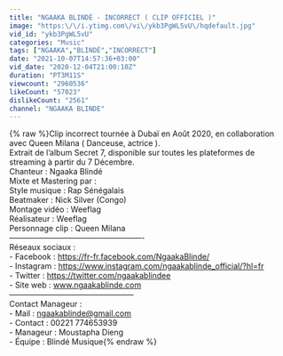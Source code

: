 ```yaml
---
title: "NGAAKA BLINDÉ - INCORRECT ( CLIP OFFICIEL )"
image: "https:\/\/i.ytimg.com\/vi\/ykb3PgWL5vU\/hqdefault.jpg"
vid_id: "ykb3PgWL5vU"
categories: "Music"
tags: ["NGAAKA","BLINDÉ","INCORRECT"]
date: "2021-10-07T14:57:36+03:00"
vid_date: "2020-12-04T21:00:10Z"
duration: "PT3M11S"
viewcount: "2960536"
likeCount: "57023"
dislikeCount: "2561"
channel: "NGAAKA BLINDE"
---
```

{% raw %}Clip incorrect tournée à Dubaï en Août 2020, en collaboration avec Queen Milana ( Danceuse, actrice ).<br />Extrait de l’album Secret 7, disponible sur toutes les plateformes de streaming à partir du 7 Décembre. <br />Chanteur : Ngaaka Blindé <br />Mixte et Mastering par : <br />Style musique : Rap Sénégalais <br />Beatmaker : Nick Silver (Congo)<br />Montage vidéo : Weeflag<br />Réalisateur : Weeflag<br />Personnage clip : Queen Milana<br />—————————————————-<br />Réseaux sociaux :<br />- Facebook : <a rel="nofollow" target="blank" href="https://fr-fr.facebook.com/NgaakaBlinde/">https://fr-fr.facebook.com/NgaakaBlinde/</a><br />- Instagram : <a rel="nofollow" target="blank" href="https://www.instagram.com/ngaakablinde_official/?hl=fr">https://www.instagram.com/ngaakablinde_official/?hl=fr</a><br />- Twitter : <a rel="nofollow" target="blank" href="https://twitter.com/ngaakablindee">https://twitter.com/ngaakablindee</a><br />- Site web : www.ngaakablinde.com<br />————————————————<br />Contact Manageur :<br />- Mail : ngaakablinde@gmail.com<br />- Contact : 00221 774653939<br />- Manageur : Moustapha Dieng<br />- Équipe : Blindé Musique{% endraw %}
